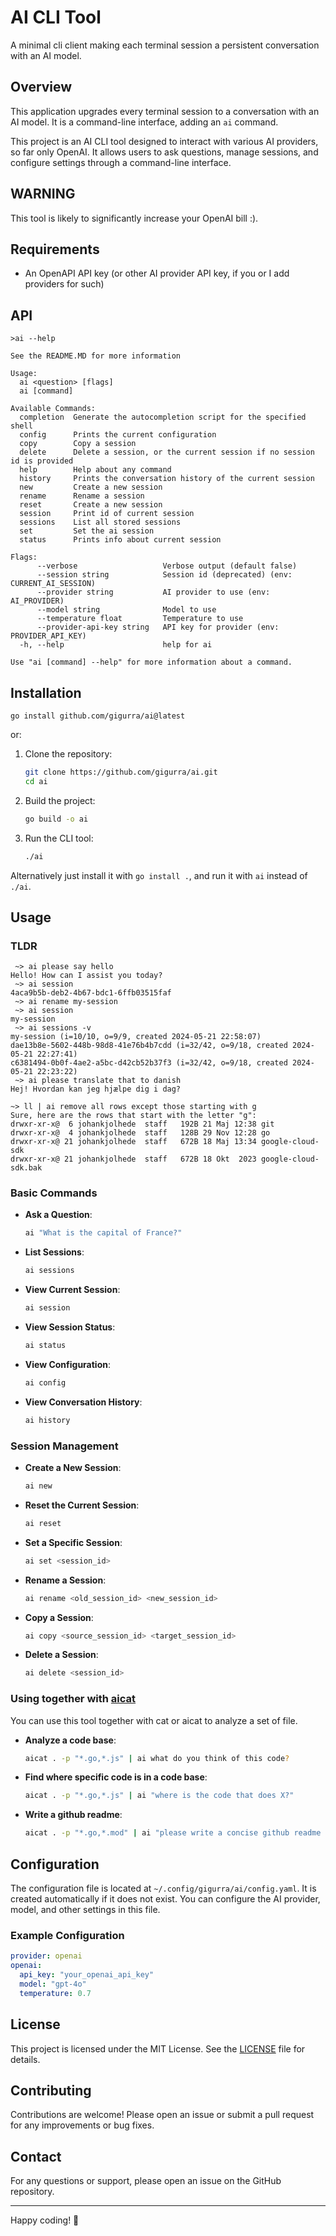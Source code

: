 # AI CLI Tool

A minimal cli client making each terminal session a persistent conversation with an AI model.

## Overview

This application upgrades every terminal session to a conversation with an AI model. It is a command-line interface,
adding an `ai` command.

This project is an AI CLI tool designed to interact with various AI providers, so far only OpenAI. It allows users to
ask questions, manage sessions, and configure settings through a command-line interface.

## WARNING

This tool is likely to significantly increase your OpenAI bill :).  

## Requirements

- An OpenAPI API key (or other AI provider API key, if you or I add providers for such)

## API

```
>ai --help
```

```
See the README.MD for more information

Usage:
  ai <question> [flags]
  ai [command]

Available Commands:
  completion  Generate the autocompletion script for the specified shell
  config      Prints the current configuration
  copy        Copy a session
  delete      Delete a session, or the current session if no session id is provided
  help        Help about any command
  history     Prints the conversation history of the current session
  new         Create a new session
  rename      Rename a session
  reset       Create a new session
  session     Print id of current session
  sessions    List all stored sessions
  set         Set the ai session
  status      Prints info about current session

Flags:
      --verbose                   Verbose output (default false)
      --session string            Session id (deprecated) (env: CURRENT_AI_SESSION)
      --provider string           AI provider to use (env: AI_PROVIDER)
      --model string              Model to use
      --temperature float         Temperature to use
      --provider-api-key string   API key for provider (env: PROVIDER_API_KEY)
  -h, --help                      help for ai

Use "ai [command] --help" for more information about a command.
```

## Installation

```
go install github.com/gigurra/ai@latest
```

or:

1. Clone the repository:
    ```sh
    git clone https://github.com/gigurra/ai.git
    cd ai
    ```

2. Build the project:
    ```sh
    go build -o ai
    ```

3. Run the CLI tool:
    ```sh
    ./ai
    ```

Alternatively just install it with `go install .`, and run it with `ai` instead of `./ai`.

## Usage

### TLDR

```
 ~> ai please say hello
Hello! How can I assist you today?
 ~> ai session
4aca9b5b-deb2-4b67-bdc1-6ffb03515faf
 ~> ai rename my-session
 ~> ai session
my-session
 ~> ai sessions -v
my-session (i=10/10, o=9/9, created 2024-05-21 22:58:07)
dae13b8e-5602-448b-98d8-41e76b4b7cdd (i=32/42, o=9/18, created 2024-05-21 22:27:41)
c6381494-0b0f-4ae2-a5bc-d42cb52b37f3 (i=32/42, o=9/18, created 2024-05-21 22:23:22)
 ~> ai please translate that to danish
Hej! Hvordan kan jeg hjælpe dig i dag?
```

```
~> ll | ai remove all rows except those starting with g
Sure, here are the rows that start with the letter "g":
drwxr-xr-x@  6 johankjolhede  staff   192B 21 Maj 12:38 git
drwxr-xr-x@  4 johankjolhede  staff   128B 29 Nov 12:28 go
drwxr-xr-x@ 21 johankjolhede  staff   672B 18 Maj 13:34 google-cloud-sdk
drwxr-xr-x@ 21 johankjolhede  staff   672B 18 Okt  2023 google-cloud-sdk.bak
```

### Basic Commands

- **Ask a Question**:
    ```sh
    ai "What is the capital of France?"
    ```

- **List Sessions**:
    ```sh
    ai sessions
    ```

- **View Current Session**:
    ```sh
    ai session
    ```

- **View Session Status**:
    ```sh
    ai status
    ```

- **View Configuration**:
    ```sh
    ai config
    ```

- **View Conversation History**:
    ```sh
    ai history
    ```

### Session Management

- **Create a New Session**:
    ```sh
    ai new
    ```

- **Reset the Current Session**:
    ```sh
    ai reset
    ```

- **Set a Specific Session**:
    ```sh
    ai set <session_id>
    ```

- **Rename a Session**:
    ```sh
    ai rename <old_session_id> <new_session_id>
    ```

- **Copy a Session**:
    ```sh
    ai copy <source_session_id> <target_session_id>
    ```

- **Delete a Session**:
    ```sh
    ai delete <session_id>
    ```

### Using together with [aicat](https://github.com/gigurra/aicat)

You can use this tool together with cat or aicat to analyze a set of file.

- **Analyze a code base**:
    ```sh
    aicat . -p "*.go,*.js" | ai what do you think of this code?
    ```
  
- **Find where specific code is in a code base**:
    ```sh
    aicat . -p "*.go,*.js" | ai "where is the code that does X?"
    ```

- **Write a github readme**:
    ```sh
    aicat . -p "*.go,*.mod" | ai "please write a concise github readme explaining what this project does"
    ```

## Configuration

The configuration file is located at `~/.config/gigurra/ai/config.yaml`. It is created automatically if it does not
exist. You can configure the AI provider, model, and other settings in this file.

### Example Configuration

```yaml
provider: openai
openai:
  api_key: "your_openai_api_key"
  model: "gpt-4o"
  temperature: 0.7
```

## License

This project is licensed under the MIT License. See the [LICENSE](LICENSE) file for details.

## Contributing

Contributions are welcome! Please open an issue or submit a pull request for any improvements or bug fixes.

## Contact

For any questions or support, please open an issue on the GitHub repository.

---

Happy coding! 🚀
